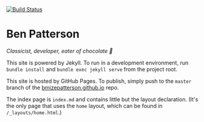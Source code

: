 [![Build Status](https://travis-ci.org/bmizepatterson/bmizepatterson.github.io.svg?branch=master)](https://travis-ci.org/bmizepatterson/bmizepatterson.github.io)

# Ben Patterson

*Classicist, developer, eater of chocolate :chocolate_bar:*

This site is powered by Jekyll. To run in a development environment, run `bundle install` and `bundle exec jekyll serve` from the project root.

This site is hosted by GitHub Pages. To publish, simply push to the `master` branch of the [bmizepatterson.github.io](https://github.com/bmizepatterson/bmizepatterson.github.io) repo.

The index page is `index.md` and contains little but the layout declaration. (It's the only page that uses the `home` layout, which can be found in `/_layouts/home.html`.)

